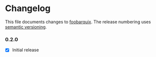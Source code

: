 # Changelog

This file documents changes to [foobarquix](https://github.com/r2r-dev/foobarqix). The release numbering uses [semantic versioning](http://semver.org).

### 0.2.0

- [X] Initial release


